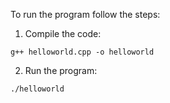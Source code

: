 To run the program follow the steps:

1. Compile the code:
```
g++ helloworld.cpp -o helloworld
```

2. Run the program:
```
./helloworld
```
